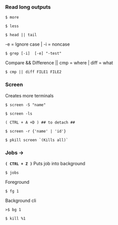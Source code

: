 ### Read long outputs

```
$ more
```

```
$ less
```

```
$ head || tail
```

-e = Ignore case | -i = noncase 
```
$ grep [-i]  [-e] "-test"
```

Compare && Difference || cmp = where | diff = what
```
$ cmp || diff FILE1 FILE2
```

### Screen

Creates more terminals

```
$ screen -S "name" 
```

```
$ screen -ls
```
`( CTRL + A +D ) ## to detach ##`

```
$ screen -r {'name' | 'id'}
```

```
$ pkill screen `(Kills all)`
```

### Jobs ->

**`( CTRL + Z )`** Puts job into background

```
$ jobs
```

Foreground
```
$ fg 1
```

Background cli
```
>$ bg 1
```

```
$ kill %1
```


